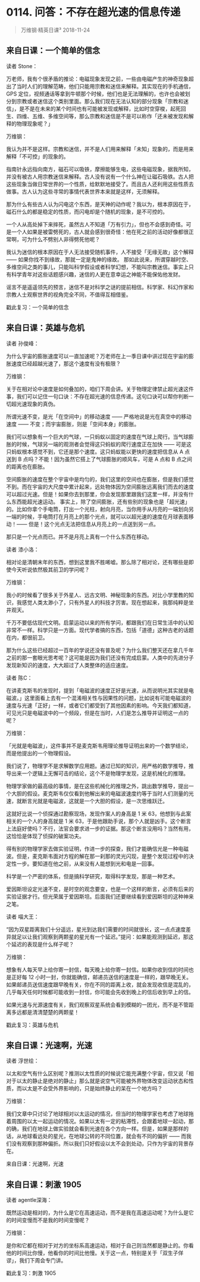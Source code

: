 # 0114. 问答：不存在超光速的信息传递
> 万维钢·精英日课³
2018-11-24

## 来自日课：一个简单的信念

读者 Stone：

万老师，我有个很矛盾的推论：电磁现象发现之前，一些由电磁产生的神奇现象超出了当时人们的理解范畴，他们只能用宗教和迷信来解释。其实现在的手机通信，GPS 定位，视频通话等拿到牛顿那个时候，他们也是无法理解的，也许也会被划分到宗教或者迷信这个类别里面。那么我们现在无法认知的部分现象「宗教和迷信」，是不是在未来的某个时间也有可能被发现或解释，比如时空穿梭，起死回生、四维、五维、多维空间等，那么宗教和迷信是不是可以称作「还未被发现和解释的物理现象呢？」

万维钢：

我认为并不是这样。宗教和迷信，并不是人们用来解释「未知」现象的，而是用来解释「不可控」的现象的。

指南针永远指向南方，磁石可以吸铁，摩擦能够生电，这些电磁现象，据我所知，并没有被古人用宗教迷信来解释。古人没有说有一个什么神在让磁石吸铁。古人把这些现象当做日常世界的一个性质，给默默地接受了。而且古人还利用这些性质去做事。古人认为这些寻常的事情代表世界本来就是这样，无须解释。

那为什么有些古人认为闪电这个东西，是天神的动作呢？我以为，根本原因在于，磁石什么的都是稳定的性质，而闪电却是个随机的现象，是不可控的。

一个人从高处掉下来摔死，虽然古人不知道「万有引力」，但也不会感到奇怪。可是一个人如果是被雷劈死的，古人就会感到很奇怪：他在死之前的活动好像都很正常啊，可为什么不劈别人非得劈死他呢？

我认为迷信的根本原因在于人无法接受随机事件，人不接受「无缘无故」这个解释 —— 如果你找不到缘故，那就一定是鬼神的缘故。
那如此说来，所谓穿越时空、多维空间之类的事儿，只能叫科学假设或者科学幻想，不能叫宗教迷信。事实上只有科学青年对这些话题感兴趣，迷信的人更在意幸运之神能不能保佑他发财。

谣言不是遥遥领先的预言，迷信不是对科学之谜的提前相信。科学家、科幻作家和宗教人士观察世界的视角完全不同，不值得互相借鉴。

戳此复习：一个简单的信念

## 来自日课：英雄与危机

读者 孙俊峰：

为什么宇宙的膨胀速度可以一直加速呢？万老师在上一季日课中讲过现在宇宙的膨胀速度已经超越光速了，那这个速度有没有极限？

万维钢：

关于在相对论中速度是如何叠加的，咱们下周会讲。关于物理定律禁止超光速这件事，我们可以记住一句口诀：不存在超光速的信息传递。这句口诀可以帮你判断一切超光速现象的真伪。

所谓光速不变，是光「在空间中」的移动速度 —— 严格地说是光在真空中的移动速度 —— 不变；而宇宙膨胀，则是「空间本身」的膨胀。

我们可以想象有一个巨大的气球，一只蚂蚁以固定的速度在气球上爬行。当气球膨胀的时候，气球另一端的观测者会觉得这只蚂蚁的爬行速度正在加快 —— 可是这只蚂蚁根本感觉不到，它还是那个速度。这只蚂蚁能以更快的速度把信息从 A 点送到 B 点吗？不能！因为虽然它搭上了气球膨胀的顺风车，可是 A 点和 B 点之间的距离也在膨胀。

空间膨胀的速度在整个宇宙中是均匀的，我们这里的空间也在膨胀，但是我们感觉不到。而在宇宙的大尺度中累计起来，远处物体因为空间膨胀远离我们而去的速度可以超过光速。但是！如果你去到那里，你会发现那里跟我们这里一样，并没有什么东西能超光速运动。
事实上，除了空间膨胀，还有些别的现象也是「超光速」的。比如你拿个手电筒，打出一个光柱，射向月亮，当你用手从月亮的一端划向另一端的时候，手电筒打在月亮上的那个光点，就可以以超光速的速度在月球表面移动！—— 但是！这个光点无法把信息从月亮上的一点送到另一点。

那只是一个光点而已。并不是月亮上真有一个什么东西在移动。

读者 漆小洛：

相对论是清朝末年的东西，想到这里我不胜唏嘘。那么除了相对论，还有哪些是即使今天听说依然极其前卫的学问呢？

万维钢：

我小的时候看了很多关于外星人、远古文明、神秘现象的东西。对比小学里教的知识，我感觉人类太渺小了，只有外星人的科技才厉害。现在想起来，我那纯粹是坐井观天。

千万不要低估现代文明。启蒙运动以来的所有学问，都跟我们在日常生活中的认知非常不一样。科学只是一方面。现代学者搞的东西，包括「道德」这种古老的话题在内，都很前卫。

那为什么这些已经超过一百年的学说还没有普及呢？为什么我们整天还在拿几千年之前的那一套眼光思考呢？这可能是因为我们还没有完成启蒙。人类中的先进分子发现新知识的速度，大大超过了人类整体的适应速度。

读者 陈C：

在讲麦克斯韦的发现时，提到「电磁波的速度正好是光速，从而说明光其实就是电磁波。」这里面看上去有一个混淆相关性与因果性的问题，比如说有可能电磁波的速度与光速「正好」一样，或者它们都受到了其他因素的影响。今天我们都知道，可见光只是电磁波中的一个频段，但是在当时，人们是怎么推导并证明这一点的呢？

万维钢：

「光就是电磁波」，这件事并不是麦克斯韦用理论推导证明出来的一个数学结论，而是他提出的一个物理假设。

我们说了，物理学不是求解数学应用题。通过已知的知识，用严格的数学推导，推导出来一个逻辑上无懈可击的结论，这个不是物理学发现，这是机械化的推理。

物理学家做的最高级的事情，是在这些机械化的推理之外，跳出数学推导，提出一个大胆的假设。麦克斯韦仅仅看到他解出来的电磁波速度约等于当时人们测量的光速，就断言光就是电磁波，这就是一个大胆的假设，是一次思维跃迁。

这就好比说一个侦探通过勘察现场，发现作案人的身高是 1 米 63，他想到与此案相关的一个人的身高就是 1 米 63，于是他跟助手说，那个人就是凶手。这个断言上法庭好使吗？不行，法官会要求进一步的证据。那这个断言没用吗？当然有用，这恰恰是体现了侦探的破案功夫。

得有别的物理学家去做实验证明，作进一步的探查，我们才能确信光是一种电磁波。但是，麦克斯韦面对方程的解在那一刹那的灵光闪现，是整个发现过程中的决定性一步。要知道在他之前，从来没有人能想到光和电是一回事。

科学是一个严密的体系，但是搞科学研究，取得科学发现，那是一种艺术。

爱因斯坦设定光速不变，是时空的观念要变，也是一个这样的断言，必须有后来的实验证据才行。但光荣属于爱因斯坦。后面我们还要继续看到爱因斯坦的这种神来之笔。

读者 喵大王：

“因为双星距离我们十分遥远，星光到达我们需要的时间就很长，这一点点速度差异就足以让我们观察到两颗星的星光有一个延迟。”提问：如果能观测到延迟，那这个延迟的表现是什么样子呢？

万维钢：

想象有人每天早上给你寄一封信，每天晚上给你寄一封信。如果你收到信的时间也是正好每 12 小时一封，你就能确信，邮递员送信的速度是一样的，跟早晚无关。如果邮递员送信速度跟早晚有关，你在不同的距离上收，就会发现收信是混乱的，几乎每天任何时候都可能收到一封信，你可能会先收到晚上的信后收到早上的信。

如果光速与光源速度有关，我们观察双星系统会看到模糊的一团光，而不是不管距离多远都是清清楚楚的两颗星！

戳此复习：英雄与危机

## 来自日课：光速啊，光速

读者 浮世绘：

以太和空气有什么区别呢？推测以太性质的时候说它能充满整个宇宙，但又说「相对于以太的静止是绝对的静止」那么就是说空气可能被外界物体改变运动状态和性质，而以太是不会受外界影响的，只是始终静止的呆在一个地方吗？

万维钢：

我们文章中只讨论了地球相对以太运动的情况，但当时的物理学家也考虑了地球拖着周围的以太一起运动的情况。如果以太有一定的粘滞性，会跟着地球一起动，那的确，我们在地球上做实验就会看到光速在各个方向一样。但是，如果是那样的话，从地球看远处的星光，在地球公转的不同位置，就会有不同的偏折 —— 而我们没有观察到那种偏折。所以我们只好假设以太不会到处动，只作为宇宙的背景存在。

来自日课：光速啊，光速

## 来自日课：刺激 1905

读者 agentle深海：

既然运动是相对的，为什么是它在高速运动，而不是我在高速运动呢？为什么是它的时间变慢而不是我的时间变慢呢？

万维钢：

是你和它都在相对于对方的坐标系高速运动，相对于自己则当然都是静止的。你看他的时间比你慢，他看你的时间比他慢。关于这一点，特别是关于「双生子佯谬」，我们下周会专门讲。

戳此复习：刺激 1905


